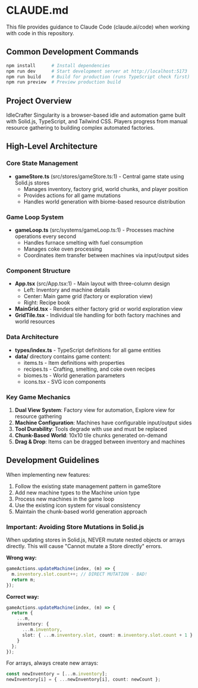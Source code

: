 # CLAUDE.md

This file provides guidance to Claude Code (claude.ai/code) when working with code in this repository.

## Common Development Commands

```bash
npm install      # Install dependencies
npm run dev      # Start development server at http://localhost:5173
npm run build    # Build for production (runs TypeScript check first)
npm run preview  # Preview production build
```

## Project Overview

IdleCrafter Singularity is a browser-based idle and automation game built with Solid.js, TypeScript, and Tailwind CSS. Players progress from manual resource gathering to building complex automated factories.

## High-Level Architecture

### Core State Management
- **gameStore.ts** (src/stores/gameStore.ts:1) - Central game state using Solid.js stores
  - Manages inventory, factory grid, world chunks, and player position
  - Provides actions for all game mutations
  - Handles world generation with biome-based resource distribution

### Game Loop System
- **gameLoop.ts** (src/systems/gameLoop.ts:1) - Processes machine operations every second
  - Handles furnace smelting with fuel consumption
  - Manages coke oven processing
  - Coordinates item transfer between machines via input/output sides

### Component Structure
- **App.tsx** (src/App.tsx:1) - Main layout with three-column design
  - Left: Inventory and machine details
  - Center: Main game grid (factory or exploration view)
  - Right: Recipe book
- **MainGrid.tsx** - Renders either factory grid or world exploration view
- **GridTile.tsx** - Individual tile handling for both factory machines and world resources

### Data Architecture
- **types/index.ts** - TypeScript definitions for all game entities
- **data/** directory contains game content:
  - items.ts - Item definitions with properties
  - recipes.ts - Crafting, smelting, and coke oven recipes
  - biomes.ts - World generation parameters
  - icons.tsx - SVG icon components

### Key Game Mechanics
1. **Dual View System**: Factory view for automation, Explore view for resource gathering
2. **Machine Configuration**: Machines have configurable input/output sides
3. **Tool Durability**: Tools degrade with use and must be replaced
4. **Chunk-Based World**: 10x10 tile chunks generated on-demand
5. **Drag & Drop**: Items can be dragged between inventory and machines

## Development Guidelines

When implementing new features:
1. Follow the existing state management pattern in gameStore
2. Add new machine types to the Machine union type
3. Process new machines in the game loop
4. Use the existing icon system for visual consistency
5. Maintain the chunk-based world generation approach

### Important: Avoiding Store Mutations in Solid.js

When updating stores in Solid.js, NEVER mutate nested objects or arrays directly. This will cause "Cannot mutate a Store directly" errors.

**Wrong way:**
```typescript
gameActions.updateMachine(index, (m) => {
  m.inventory.slot.count++; // DIRECT MUTATION - BAD!
  return m;
});
```

**Correct way:**
```typescript
gameActions.updateMachine(index, (m) => {
  return {
    ...m,
    inventory: {
      ...m.inventory,
      slot: { ...m.inventory.slot, count: m.inventory.slot.count + 1 }
    }
  };
});
```

For arrays, always create new arrays:
```typescript
const newInventory = [...m.inventory];
newInventory[i] = { ...newInventory[i], count: newCount };
```